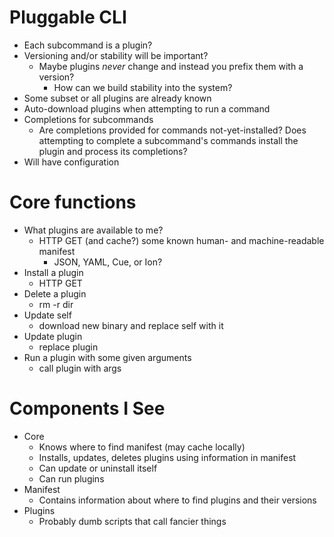 # Pluggable CLI

- Each subcommand is a plugin?
- Versioning and/or stability will be important?
	- Maybe plugins _never_ change and instead you prefix them with a version?
		- How can we build stability into the system?
- Some subset or all plugins are already known
- Auto-download plugins when attempting to run a command
- Completions for subcommands
	- Are completions provided for commands not-yet-installed? Does attempting to
		complete a subcommand's commands install the plugin and process its
		completions?
- Will have configuration

# Core functions

- What plugins are available to me?
	- HTTP GET (and cache?) some known human- and machine-readable manifest
		- JSON, YAML, Cue, or Ion?
- Install a plugin
	- HTTP GET
- Delete a plugin
	- rm -r dir
- Update self
	- download new binary and replace self with it
- Update plugin
	- replace plugin
- Run a plugin with some given arguments
	- call plugin with args

# Components I See

- Core
	- Knows where to find manifest (may cache locally)
	- Installs, updates, deletes plugins using information in manifest
	- Can update or uninstall itself
	- Can run plugins
- Manifest
	- Contains information about where to find plugins and their versions
- Plugins
	- Probably dumb scripts that call fancier things

